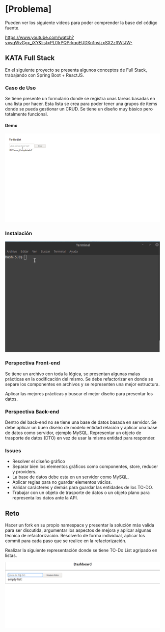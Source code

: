 # [Problema]

Pueden ver los siguiente videos para poder comprender la base del código fuente. 

https://www.youtube.com/watch?v=vqWvGgx_iXY&list=PL0IrPQPrkqoEUDXn1nsjzxSX2zflWtJW-

## KATA Full Stack

En el siguiente proyecto se presenta algunos conceptos de Full Stack, trabajando con Spring Boot + ReactJS.

### Caso de Uso

Se tiene presente un formulario donde se registra unas tareas basadas en una lista por hacer. Esta lista se crea para poder tener una grupos de items donde se pueda gestionar un CRUD. Se tiene un diseño muy básico pero totalmente funcional. 

#### Demo

![alt text]( ./demo.gif "Demo funcional del ToDo")
 
### Instalación

![alt text]( ./start.gif "Instalación y puesta en marcha")

### Perspectiva Front-end
Se tiene un archivo con toda la lógica, se presentan algunas malas prácticas en la codificación del mismo. Se debe refactorizar en donde se separe los componentes en archivos y se representen una mejor estructura. 

Aplicar las mejores prácticas y buscar el mejor diseño para presentar los datos.


### Perspectiva Back-end

Dentro del back-end no se tiene una base de datos basada en servidor. Se debe aplicar un buen diseño de modelo entidad relación y aplicar una base de datos como servidor, ejemplo MySQL. Representar un objeto de trasporte de datos (DTO) en vez de usar la misma entidad para responder. 

### Issues

- Resolver el diseño gráfico
- Separar bien los elementos gráficos como componentes, store, reducer y providers.
- La base de datos debe esta en un servidor como MySQL.
- Aplicar reglas para no guardar elementos vácios.
- Validar carácteres y demás para guardar las entidades de los TO-DO.
- Trabajar con un objeto de trasporte de datos o un objeto plano para representa los datos ante la API.

## Reto

Hacer un fork en su propio namespace y presentar la solución más valida para ser discutida, argumentar los aspectos de mejora y aplicar algunas técnica de refactorización. Resolverlo de forma individual, aplicar los commit para cada paso que se realice en la refactorización. 

Realizar la siguiente representación donde se tiene TO-Do List agripado en listas.

![alt text]( ./todo-list-kata.gif "Demo funcional del ToDo List")

